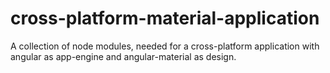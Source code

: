 # cross-platform-material-application
A collection of node modules, needed for a cross-platform application with angular as app-engine and angular-material as design.
